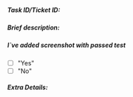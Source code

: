 ##### Task ID/Ticket ID:

##### Brief description:

##### I`ve added screenshot with passed test
 - [ ] "Yes"
 - [ ] "No"
 
##### Extra Details:  

